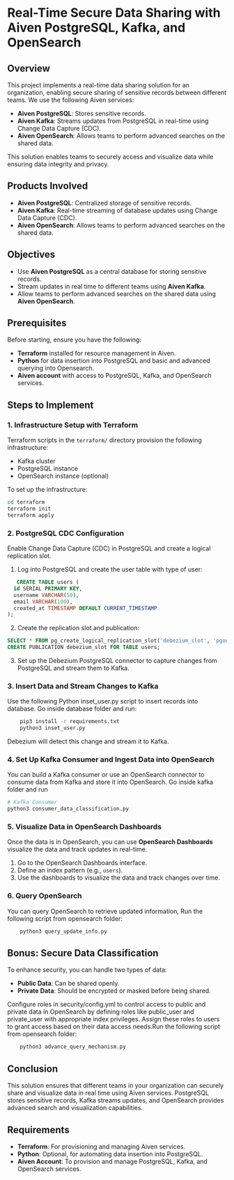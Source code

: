 
# Real-Time Secure Data Sharing with Aiven PostgreSQL, Kafka, and OpenSearch

## Overview

This project implements a real-time data sharing solution for an organization, enabling secure sharing of sensitive records between different teams. We use the following Aiven services:
- **Aiven PostgreSQL**: Stores sensitive records.
- **Aiven Kafka**: Streams updates from PostgreSQL in real-time using Change Data Capture (CDC).
- **Aiven OpenSearch**: Allows teams to perform advanced searches on the shared data.

This solution enables teams to securely access and visualize data while ensuring data integrity and privacy.

## Products Involved
- **Aiven PostgreSQL**: Centralized storage of sensitive records.
- **Aiven Kafka**: Real-time streaming of database updates using Change Data Capture (CDC).
- **Aiven OpenSearch**: Allows teams to perform advanced searches on the shared data.

## Objectives
- Use **Aiven PostgreSQL** as a central database for storing sensitive records.
- Stream updates in real time to different teams using **Aiven Kafka**.
- Allow teams to perform advanced searches on the shared data using **Aiven OpenSearch**.

## Prerequisites
Before starting, ensure you have the following:
- **Terraform** installed for resource management in Aiven.
- **Python** for data insertion into PostgreSQL and basic and advanced querying into Opensearch.
- **Aiven account** with access to PostgreSQL, Kafka, and OpenSearch services.

## Steps to Implement

### 1. Infrastructure Setup with Terraform

Terraform scripts in the `terraform/` directory provision the following infrastructure:
- Kafka cluster
- PostgreSQL instance
- OpenSearch instance (optional)

To set up the infrastructure:
```bash
cd terraform
terraform init
terraform apply
```

### 2. PostgreSQL CDC Configuration
Enable Change Data Capture (CDC) in PostgreSQL and create a logical replication slot.

1. Log into PostgreSQL and create the user table with type of user:

```sql
   CREATE TABLE users (                                                   
  id SERIAL PRIMARY KEY,
  username VARCHAR(50),
  email VARCHAR(100),
  created_at TIMESTAMP DEFAULT CURRENT_TIMESTAMP
);
```

2. Create the replication slot and publication:

```sql
SELECT * FROM pg_create_logical_replication_slot('debezium_slot', 'pgoutput');
CREATE PUBLICATION debezium_slot FOR TABLE users;
```

3. Set up the Debezium PostgreSQL connector to capture changes from PostgreSQL and stream them to Kafka.

### 3. Insert Data and Stream Changes to Kafka
Use the following Python inset_user.py script to insert records into database.
Go inside database folder and run:

```bash 
    pip3 install -r requirements.txt
    python3 inset_user.py
```

Debezium will detect this change and stream it to Kafka.

### 4. Set Up Kafka Consumer and Ingest Data into OpenSearch
You can build a Kafka consumer or use an OpenSearch connector to consume data from Kafka and store it into OpenSearch. Go inside kafka folder and run

```bash
# Kafka Consumer
python3 consumer_data_classification.py
```

### 5. Visualize Data in OpenSearch Dashboards
Once the data is in OpenSearch, you can use **OpenSearch Dashboards** visualize the data and track updates in real-time.

1. Go to the OpenSearch Dashboards interface.
2. Define an index pattern (e.g., `users`).
3. Use the dashboards to visualize the data and track changes over time.

### 6. Query OpenSearch
You can query OpenSearch to retrieve updated information, Run the following script from opensearch folder:

```bash
    python3 query_update_info.py
```

## Bonus: Secure Data Classification
To enhance security, you can handle two types of data:
- **Public Data**: Can be shared openly.
- **Private Data**: Should be encrypted or masked before being shared.

Configure roles in security/config.yml to control access to public and private data in OpenSearch by defining roles like public_user and private_user with appropriate index privileges. Assign these roles to users to grant access based on their data access needs.Run the following script from opensearch folder:

```bash
    python3 advance_query_mechanism.py
```

## Conclusion
This solution ensures that different teams in your organization can securely share and visualize data in real time using Aiven services. PostgreSQL stores sensitive records, Kafka streams updates, and OpenSearch provides advanced search and visualization capabilities.

## Requirements
- **Terraform**: For provisioning and managing Aiven services.
- **Python**: Optional, for automating data insertion into PostgreSQL.
- **Aiven Account**: To provision and manage PostgreSQL, Kafka, and OpenSearch services.
